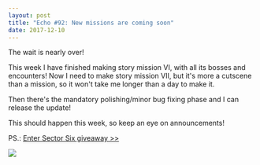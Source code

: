 ```yaml
---
layout: post
title: "Echo #92: New missions are coming soon"
date: 2017-12-10
---
```


The wait is nearly over!

This week I have finished making story mission VI, with all its bosses and encounters!
Now I need to make story mission VII, but it's more a cutscene than a mission, so it won't take me longer than a day to make it.

Then there's the mandatory polishing/minor bug fixing phase and I can release the update!

This should happen this week, so keep an eye on announcements!

PS.: [Enter Sector Six giveaway >>](https://zuurix.com/community/)

![](https://github.com/Zuurix/Zuurix.github.io/blob/master/images/echo%2093/Keeper%202017.12.09.png?raw=true)
